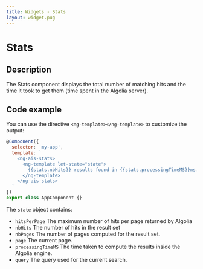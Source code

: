 ```yaml
---
title: Widgets - Stats
layout: widget.pug
---
```


# Stats

## Description

The Stats component displays the total number of matching hits and the time it took to get them (time spent in the Algolia server).

## Code example

You can use the directive `<ng-template></ng-template>` to customize the output:

```js
@Component({
  selector: 'my-app',
  template: `
    <ng-ais-stats>
      <ng-template let-state="state">
        {{stats.nbHits}} results found in {{stats.processingTimeMS}}ms.
      </ng-template>
    </ng-ais-stats>
  `
})
export class AppComponent {}
```

The `state` object contains:

* `hitsPerPage` The maximum number of hits per page returned by Algolia
* `nbHits` The number of hits in the result set
* `nbPages` The number of pages computed for the result set.
* `page` The current page.
* `processingTimeMS` The time taken to compute the results inside the Algolia engine.
* `query` The query used for the current search.
